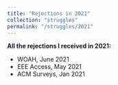 ```yaml
---
title: "Rejections in 2021"
collection: "struggles"
permalink: "/struggles/2021"
---
```

<b>All the rejections I received in 2021:</b>
* WOAH, June 2021
* EEE Access, May 2021
* ACM Surveys, Jan 2021


